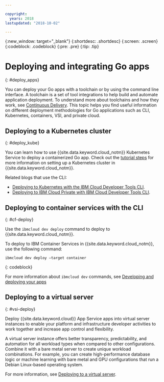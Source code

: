 ```yaml
---

copyright:
  years: 2018
lastupdated: "2018-10-02"

---
```


{:new_window: target="_blank"}
{:shortdesc: .shortdesc}
{:screen: .screen}
{:codeblock: .codeblock}
{:pre: .pre}
{:tip: .tip}

# Deploying and integrating Go apps
{: #deploy_apps}

You can deploy your Go apps with a toolchain or by using the command line interface. A toolchain is a set of tool integrations to help build and automate application deployment. To understand more about toolchains and how they work, see [Continuous Delivery](/docs/services/ContinuousDelivery/index.html). This topic helps you find useful information on different deployment methodologies for Go applications such as CLI, Kubernetes, containers, VSI, and private cloud.

## Deploying to a Kubernetes cluster
{: #deploy_kube}

You can learn how to use {{site.data.keyword.cloud_notm}} Kubernetes Service to deploy a containerized Go app. Check out the [tutorial steps](https://console.bluemix.net/docs/containers/cs_cluster.html#cs_cluster) for more information on setting up a Kubernetes cluster in {{site.data.keyword.cloud_notm}}.

Related blogs that use the CLI:
* [Deploying to Kubernetes with the IBM Cloud Developer Tools CLI](https://www.ibm.com/blogs/bluemix/2017/09/deploying-kubernetes-ibm-cloud-ibm-cloud-developer-tools-cli/).
* [Deploying to IBM Cloud Private with IBM Cloud Developer Tools CLI](https://www.ibm.com/blogs/bluemix/2017/09/deploying-ibm-cloud-private-ibm-cloud-developer-tools-cli/).

## Deploying to container services with the CLI
{: #cf-deploy}

Use the `ibmcloud dev deploy` command to deploy to {{site.data.keyword.cloud_notm}}. 

To deploy to IBM Container Services in {{site.data.keyword.cloud_notm}}, use the following command:
```
ibmcloud dev deploy –target container 
```
{: codeblock}

For more information about `ibmcloud dev` commands, see [Developing and deploying your apps](/docs/cli/idt/index.html)

## Deploying to a virtual server
{: #vsi-deploy}

Deploy {{site.data.keyword.cloud}} App Service apps into virtual server instances to enable your platform and infrastructure developer activities to work together and increase app control and flexibility.

A virtual server instance offers better transparency, predictability, and automation for all workload types when compared to other configurations. Combine it with a bare metal server to create unique workload combinations. For example, you can create high-performance database logic or machine learning with bare metal and GPU configurations that run a Debian Linux-based operating system.

For more information, see [Deploying to a virtual server](/docs/apps/vsi-deploy.html).



